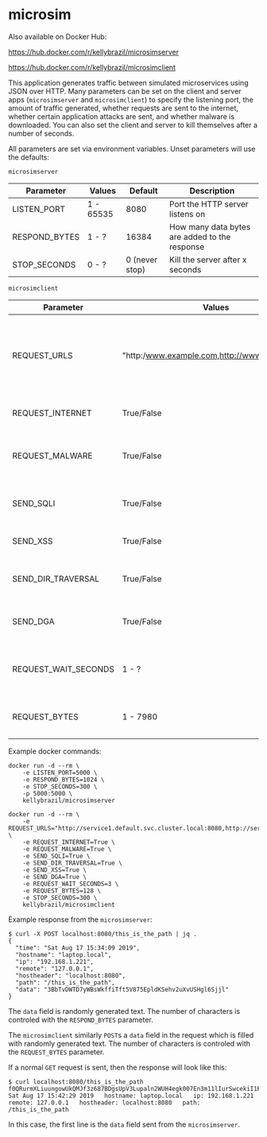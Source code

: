 # microsim

Also available on Docker Hub:

https://hub.docker.com/r/kellybrazil/microsimserver

https://hub.docker.com/r/kellybrazil/microsimclient

This application generates traffic between simulated microservices using JSON over HTTP. Many parameters can be set on the client and server apps (`microsimserver` and `microsimclient`) to specify the listening port, the amount of traffic generated, whether requests are sent to the internet, whether certain application attacks are sent, and whether malware is downloaded. You can also set the client and server to kill themselves after a number of seconds.

All parameters are set via environment variables. Unset parameters will use the defaults:

`microsimserver`

| Parameter        | Values          | Default  | Description                                     |
| ---------------- |-----------------| ---------| ------------------------------------------------|
| LISTEN_PORT      | 1 - 65535       | 8080     | Port the HTTP server listens on                 |
| RESPOND_BYTES    | 1 - ?           | 16384    | How many data bytes are added to the response   |
| STOP_SECONDS     | 0 - ?           | 0 (never stop) | Kill the server after x seconds           |

`microsimclient`

| Parameter        | Values          | Default  | Description                                     |
| ---------------- |-----------------| ---------| ------------------------------------------------|
| REQUEST_URLS     | "http:/www.example.com,http://www.server.com" | None      | One or more comma separated URLs to send requests to. *Note: this is a required parameter* |
| REQUEST_INTERNET | True/False      | False    | Send regular requests to the internet if True   |
| REQUEST_MALWARE  | True/False      | False    | Occasionally download an eicar sample from the internet |
| SEND_SQLI        | True/False      | False    | Occasionally send SQLi to the REQUEST_URLS |
| SEND_XSS         | True/False      | False    | Occasionally send XSS to the REQUEST_URLS |
| SEND_DIR_TRAVERSAL | True/False    | False   | Occasionally send Directory Traversal to the REQUEST_URLS |
| SEND_DGA         | True/False      | False    | Occasionally send DGA DNS requests to the resolver |
| REQUEST_WAIT_SECONDS | 1 - ?     | 3    | Number of seconds to wait between request loop runs |
| REQUEST_BYTES    | 1 - 7980      | 1024       | How many data bytes are added to the request |

Example docker commands:
```
docker run -d --rm \
    -e LISTEN_PORT=5000 \
    -e RESPOND_BYTES=1024 \
    -e STOP_SECONDS=300 \
    -p 5000:5000 \
    kellybrazil/microsimserver
```

```
docker run -d --rm \
    -e REQUEST_URLS="http://service1.default.svc.cluster.local:8080,http://service2.default.svc.cluster.local:5000" \
    -e REQUEST_INTERNET=True \
    -e REQUEST_MALWARE=True \
    -e SEND_SQLI=True \
    -e SEND_DIR_TRAVERSAL=True \
    -e SEND_XSS=True \
    -e SEND_DGA=True \
    -e REQUEST_WAIT_SECONDS=3 \
    -e REQUEST_BYTES=128 \
    -e STOP_SECONDS=300 \
    kellybrazil/microsimclient
```

Example response from the `microsimserver`:
```
$ curl -X POST localhost:8080/this_is_the_path | jq .
{
  "time": "Sat Aug 17 15:34:09 2019",
  "hostname": "laptop.local",
  "ip": "192.168.1.221",
  "remote": "127.0.0.1",
  "hostheader": "localhost:8080",
  "path": "/this_is_the_path",
  "data": "3BbTvDWTD7yWBsWkffiTft5V875EpldKSehv2uXvUSHgl6Sjjl"
}
```
The `data` field is randomly generated text. The number of characters is controled with the `RESPOND_BYTES` parameter.

The `microsimclient` similarly `POST`s a `data` field in the request which is filled with randomly generated text. The number of characters is controled with the `REQUEST_BYTES` parameter.

If a normal `GET` request is sent, then the response will look like this:
```
$ curl localhost:8080/this_is_the_path
f0QRurmXLiuungowUkQMJf3z687BDgsUpV3Lupaln2WUH4egk007En3m11lIurSwcekiI1PqhyRHpzPzYB
Sat Aug 17 15:42:29 2019   hostname: laptop.local   ip: 192.168.1.221   remote: 127.0.0.1   hostheader: localhost:8080   path: /this_is_the_path
```
In this case, the first line is the `data` field sent from the `microsimserver`.
